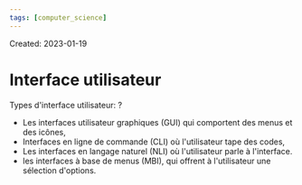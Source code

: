 ```yaml
---
tags: [computer_science] 
---
```

Created: 2023-01-19

# Interface utilisateur

Types d'interface utilisateur:
?
- Les interfaces utilisateur graphiques (GUI) qui comportent des menus et des icônes,
- Interfaces en ligne de commande (CLI) où l'utilisateur tape des codes,
- Les interfaces en langage naturel (NLI) où l'utilisateur parle à l'interface.
- les interfaces à base de menus (MBI), qui offrent à l'utilisateur une sélection d'options.
<!--SR:!2023-02-05,8,250-->

